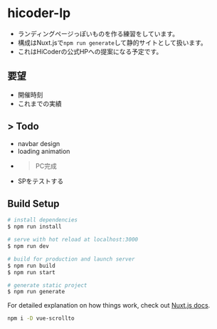 # hicoder-lp
- ランディングページっぽいものを作る練習をしています。
- 構成はNuxt.jsで`npm run generate`して静的サイトとして扱います。
- これはHiCoderの公式HPへの提案になる予定です。

## 要望
- 開催時刻
- これまでの実績

## > Todo
- navbar design
- loading animation
- > PC完成
- SPをテストする


## Build Setup

``` bash
# install dependencies
$ npm run install

# serve with hot reload at localhost:3000
$ npm run dev

# build for production and launch server
$ npm run build
$ npm run start

# generate static project
$ npm run generate
```

For detailed explanation on how things work, check out [Nuxt.js docs](https://nuxtjs.org).

```bash
npm i -D vue-scrollto
```
